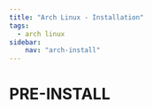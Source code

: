 ```yaml
---
title: "Arch Linux - Installation"
tags:
  - arch linux
sidebar:
    nav: "arch-install"
---
```


# PRE-INSTALL
